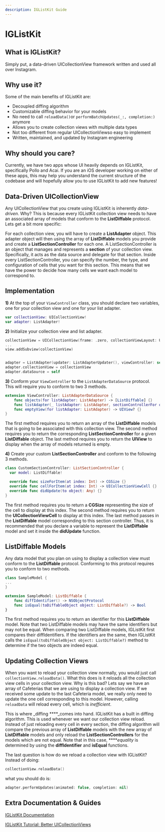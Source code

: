 ```yaml
---
description: IGListKit Guide
---
```


# IGListKit

## What is IGListKit?

Simply put, a data-driven UICollectionView framework written and used all over Instagram.

## Why use it?

Some of the main benefits of IGListKit are:

* Decoupled diffing algorithm
* Customizable diffing behavior for your models
* No need to call `reloadData()`or `performBatchUpdates(_:, completion:)` anymore
* Allows you to create collection views with multiple data types
* Not too different from regular  UICollectionViewso easy to implement
* Written, maintained, and updated by Instagram engineering

## Why should you care?

Currently, we have two apps whose UI heavily depends on IGListKit, specifically Pollo and Acai. If you are an iOS developer working on either of these apps, this may help you understand the current structure of the codebase and will hopefully allow you to use IGListKit to add new features!

## Data-Driven UICollectionView

Any UICollectionView that you create using IGListKit is inherently _data-driven_. Why? This is because every IGListKit collection view needs to have an associated array of models that conform to the **ListDiffable** protocol. Lets get a bit more specific:

For each collection view, you will have to create a **ListAdapter** object. This adapter object will then using the array of **ListDiffable** models you provide and create a **ListSectionController** for each one. A ListSectionController is an object that manages and represents a **section** of your collection view. Specifically, it acts as the data source and delegate for that section. Inside every ListSectionController, you can specify the number, the type, and configuration of cells that you want for this section. This means that we have the power to decide how many cells we want each model to correspond to.

## Implementation

**1\)** At the top of your `ViewController` class, you should declare two variables, one for your collection view and one for your list adapter.

```swift
var collectionView: UICollectionView!
var adapter: ListAdapter!
```

**2\)** Initialize your collection view and list adapter.

```swift
collectionView = UICollectionView(frame: .zero, collectionViewLayout: UICollectionViewFlowLayout())
...
view.addSubview(collectionView)


adapter = ListAdapter(updater: ListAdapterUpdater(), viewController: self)
adapter.collectionView = collectionView
adapter.dataSource = self
```

**3\)** Conform your `ViewController` to the `ListAdapterDataSource` protocol. This will require you to conform to two 3 methods.

```swift
extension ViewController: ListAdapterDataSource {
    func objects(for listAdapter: ListAdapter) -> [ListDiffable] {}
    func listAdapter(_ listAdapter: ListAdapter, sectionControllerFor object: Any) -> ListSectionController {}   
    func emptyView(for listAdapter: ListAdapter) -> UIView? {}
}
```

The first method requires you to return an array of the **ListDiffable** models that is going to be associated with this collection view. The second method requires you to return the corresponding **ListSectionController** for a given **ListDiffable** object. The last method requires you to return the **UIView** to display when the array of models returned is empty.

**4\)** Create your custom **ListSectionController** and conform to the following 3 methods.

```swift
class CustomSectionController: ListSectionController {
  var model: ListDiffable!

  override func sizeForItem(at index: Int) -> CGSize {}
  override func cellForItem(at index: Int) -> UICollectionViewCell {}
  override func didUpdate(to object: Any) {}
}
```

The first method requires you to return a **CGSize** representing the size of the cell to display at this index. The second method requires you to return the **UICollectionViewCell** to display at this index. The last method passes in the **ListDiffable** model corresponding to this section controller. Thus, it is recommended that you declare a variable to represent the **ListDiffable** model and set it inside the **didUpdate** function.

## ListDiffable Models

Any data model that you plan on using to display a collection view must conform to the **ListDiffable** protocol. Conforming to this protocol requires you to conform to two methods.

```swift
class SampleModel {
...
}

extension SampleModel: ListDiffable {
    func diffIdentifier() -> NSObjectProtocol
    func isEqual(toDiffableObject object: ListDiffable?) -> Bool
}
```

The first method requires you to return an identifier for this **ListDiffable** model. Note that two ListDiffable models may have the same identifiers but may not be equal. When comparing two ListDiffable models, IGListKit first compares their diffIdentifiers. If the identifiers are the same, then IGListKit calls the `isEqual(toDiffableObject object: ListDiffable?)` method to determine if the two objects are indeed equal.

## Updating Collection Views

When you want to reload your collection view normally, you would just call `collectionView.reloadData()`. What this does is it reloads all the collection view cells in your collection view. Why is this bad? Lets say we have an array of Cafeterias that we are using to display a collection view. If we received some update to the last Cafeteria model, we really only need to update the one cell corresponding to this model. However, calling `reloadData` will reload every cell, which is _inefficient_.

This is where _diffing ****_comes into hand. IGListKit has a built in diffing algorithm. This is used whenever we want our collection view reload. Instead of just reloading every cell in every section, the diffing algorithm will compare the previous array of **ListDiffable** models with the new array of **ListDiffable** models and only reload the **ListSectionControllers** for the models which are not equal. Note that in this case, ****_equality_ is determined by using the **diffIdentifier** and **isEqual** functions.

The last question is how do we reload a collection view with IGListKit? Instead of doing:

```swift
collectionView.reloadData()
```

what you should do is:

```swift
adapter.performUpdates(animated: false, completion: nil)
```

## Extra Documentation & Guides

[IGListKit Documentation](https://instagram.github.io/IGListKit/index.html)

[IGListKit Tutorial: Better UICollectionViews](https://www.raywenderlich.com/9106-iglistkit-tutorial-better-uicollectionviews)



